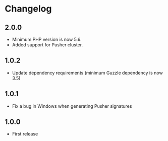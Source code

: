 # Changelog

## 2.0.0

- Minimum PHP version is now 5.6.
- Added support for Pusher cluster.

## 1.0.2

- Update dependency requirements (minimum Guzzle dependency is now 3.5)

## 1.0.1

- Fix a bug in Windows when generating Pusher signatures

## 1.0.0

- First release
